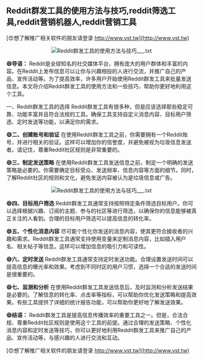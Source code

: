 ## **Reddit群发工具的使用方法与技巧,reddit筛选工具,reddit营销机器人,reddit营销工具**

[😍想了解推广相关软件的朋友请登录 http://www.vst.tw](http://www.vst.tw)

 <center><img src="https://vst.tw/MP4/tuiguang/png/8.png" alt="Reddit群发工具的使用方法与技巧___.txt"></center>

**😄导语：**
Reddit是全球知名的社交媒体平台，拥有庞大的用户群体和丰富的内容。在Reddit上发布信息可以让你与兴趣相投的人进行交流，并推广自己的产品、宣传活动等。为了提高效率，许多用户开始使用Reddit群发工具来批量发送信息。本文将介绍Reddit群发工具的使用方法和一些技巧，帮助你更好地利用这个工具。

一、Reddit群发工具的选择
Reddit群发工具有很多种，但是应该选择那些稳定可靠、功能丰富并且符合法规的工具。确保工具支持自定义消息内容、目标用户筛选、定时发送等功能，以满足你的需求。

**😄二、创建账号和验证**
在使用Reddit群发工具之前，你需要拥有一个Reddit账号，并进行相关的验证。这样可以增加你的信誉度，并避免被视为垃圾信息发送者。请记住，尊重Reddit社区规则是非常重要的。

**😄三、制定发送策略**
在使用Reddit群发工具发送信息之前，制定一个明确的发送策略是必要的。你需要确定目标受众、发送频率、信息内容等方面的细节。同时，了解Reddit社区的规则和文化，避免发送内容被认为是垃圾信息或广告。

 <center><img src="https://vst.tw/MP4/tuiguang/png/2.png" alt="Reddit群发工具的使用方法与技巧___.txt"></center>

**😄四、目标用户筛选**
Reddit群发工具通常支持按照特定条件筛选目标用户。你可以选择根据兴趣、订阅的主题、参与的社区等进行筛选，以确保你的信息能够被真正关注的人看到。合理的目标用户筛选可以提高信息的转化率。

**😄五、个性化消息内容**
尽可能个性化你发送的消息内容，使其更符合接收者的兴趣和需求。Reddit群发工具通常支持使用变量来定制消息内容，比如插入用户名、相关帖子等信息。这样可以增加信息的吸引力和可读性。

**😄六、定时发送**
Reddit群发工具通常支持定时发送功能。合理设置发送时间可以提高信息的曝光率和效果。考虑到不同时区的用户习惯，选择一个合适的发送时间是很重要的。

**😄七、监测和分析**
在使用Reddit群发工具发送信息后，及时监测和分析发送结果是必要的。了解信息的转化率、点击率等指标，可以帮助你优化发送策略和提高效果。有些工具提供了详细的统计报告功能，可以帮助你更好地了解发送效果。

**😄结语：**
Reddit群发工具是提高信息传播效率的重要工具之一。但是，合法合规、尊重Reddit社区规则是使用这个工具的前提。通过合理的发送策略、个性化消息内容和定时发送等技巧，你可以更好地利用Reddit群发工具来推广自己的产品、宣传活动等，与感兴趣的人进行交流和互动。

[😍想了解推广相关软件的朋友请登录 http://www.vst.tw](http://www.vst.tw)



